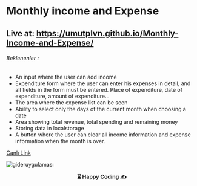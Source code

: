 # Monthly income and Expense 

## Live at: https://umutplvn.github.io/Monthly-Income-and-Expense/

###### Beklenenler : 
<ul>
    <li>An input where the user can add income</li>
    <li>Expenditure form where the user can enter his expenses in detail, and all fields in the form must be entered. Place of expenditure, date of expenditure, amount of expenditure...</li>
    <li>The area where the expense list can be seen</li>
    <li>Ability to select only the days of the current month when choosing a date</li>
    <li>Area showing total revenue, total spending and remaining money</li>
    <li>Storing data in localstorage</li>
    <li>A button where the user can clear all income information and expense information when the month is over.</li>
</ul>
<a href="https://gider-takip.vercel.app/">Canlı Link</a>

![gideruygulaması](giderapp.gif)


<p align='center'> <strong>⌛ Happy Coding  ✍</strong> </p>
